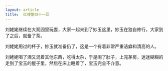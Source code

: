 ```yaml
---
layout: article
title:  红楼第四十一回
---
```


刘姥姥继续在大观园里玩耍，大家一起来到了妙玉这里，妙玉在独自修行，大家到了之后，就备了茶。

刘姥姥用过的杯子，妙玉就准备扔了，这是一个有着非常严重洁癖和清高的人。

刘姥姥喝了酒又混着其他东西，吃得太杂，于是闹了肚子，上完茅房，迷迷糊糊的走到了宝玉的屋子里，然后在床上睡着了，宝玉完全不介意。